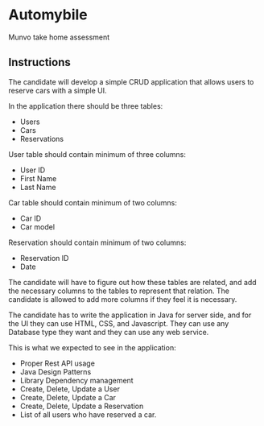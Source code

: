 # Automybile
Munvo take home assessment

## Instructions
The candidate will develop a simple CRUD application that allows users to reserve cars with a simple UI.

In the application there should be three tables:
- Users
- Cars
- Reservations

User table should contain minimum of three columns:
- User ID
- First Name
- Last Name

Car table should contain minimum of two columns:
- Car ID
- Car model

Reservation should contain minimum of two columns:
- Reservation ID
- Date

The candidate will have to figure out how these tables are related, and add the necessary columns to the tables to represent that relation. The candidate is allowed to add more columns if they feel it is necessary.

The candidate has to write the application in Java for server side, and for the UI they can use HTML, CSS, and Javascript. They can use any Database type they want and they can use any web service.

This is what we expected to see in the application:
 - Proper Rest API usage
 - Java Design Patterns
 - Library Dependency management
 - Create, Delete, Update a User
 - Create, Delete, Update a Car
 - Create, Delete, Update a Reservation
 - List of all users who have reserved a car.





